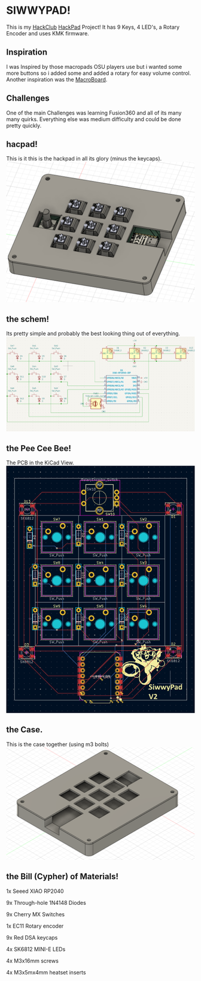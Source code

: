 # SIWWYPAD!
This is my [HackClub](https://hackclub.com/) [HackPad](https://hackpad.hackclub.com/) Project!
It has 9 Keys, 4 LED's, a Rotary Encoder and uses KMK firmware.

## Inspiration
I was Inspired by those macropads OSU players use but i wanted some more buttons so i added some and added a rotary for easy volume control.
Another inspiration was the [MacroBoard](https://github.com/palmacas/MacroBoard).

## Challenges
One of the main Challenges was learning Fusion360 and all of its many many quirks.
Everything else was medium difficulty and could be done pretty quickly.

## hacpad!
This is it this is the hackpad in all its glory (minus the keycaps).
![tengo hacer pad](media/fullcase.png)

## the schem!
Its pretty simple and probably the best looking thing out of everything.
![Schematic](media/schemmy.png)

## the Pee Cee Bee!
The PCB in the KiCad View.
![PCB](media/PCB.png)

## the Case.
This is the case together (using m3 bolts)
![da case](media/case.png)

## the Bill (Cypher) of Materials!

1x Seeed XIAO RP2040

9x Through-hole 1N4148 Diodes

9x Cherry MX Switches

1x EC11 Rotary encoder

9x Red DSA keycaps

4x SK6812 MINI-E LEDs

4x M3x16mm screws

4x M3x5mx4mm heatset inserts

